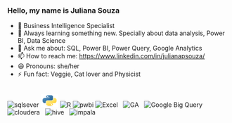 
### Hello, my name is Juliana Souza

- 🔭 Business Intelligence Specialist
- 🌱 Always learning something new. Specially about data analysis, Power BI, Data Science
- 💬 Ask me about: SQL, Power BI, Power Query, Google Analytics
- 📫 How to reach me: https://www.linkedin.com/in/julianapsouza/
- 😄 Pronouns: she/her
- ⚡ Fun fact: Veggie, Cat lover and Physicist

<div style="display: inline_block"><br>
<img alt="sqlsever" height="30" width="30" src="https://img.icons8.com/?size=512&id=laYYF3dV0Iew&format=png">
<img alt="Python" height="30" width="40" src="https://raw.githubusercontent.com/devicons/devicon/master/icons/python/python-original.svg"> 
<img alt="R" height="30" width="30" src="https://www.r-project.org/Rlogo.png"> 
<img alt="pwbi" height="30" width="40" src="https://github.com/microsoft/PowerBI-Icons/blob/main/SVG/Power-BI.svg"> 
<img alt="Excel" height="30" width="30" src="https://upload.wikimedia.org/wikipedia/commons/thumb/3/34/Microsoft_Office_Excel_%282019%E2%80%93present%29.svg/2203px-Microsoft_Office_Excel_%282019%E2%80%93present%29.svg.png"> &nbsp;
<img alt="GA" height="30" width="30" src="https://www.vectorlogo.zone/logos/google_analytics/google_analytics-icon.svg"> &nbsp;
<img alt="Google Big Query" height="30" width="30" src="https://cdn.worldvectorlogo.com/logos/google-bigquery-logo-1.svg">&nbsp;&nbsp;
<img alt="cloudera" height="30" width="70" src="https://upload.wikimedia.org/wikipedia/commons/5/5a/Cloudera_logo.svg"> &nbsp;
<img alt="hive" height="30" width="40" src="https://www.apache.org/logos/res/hive/default.png"> &nbsp;
<img alt="impala" height="30" width="20" src="https://www.apache.org/logos/res/impala/impala.png">  &nbsp;

</div>


